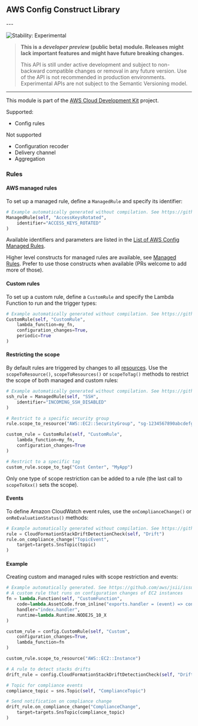 ## AWS Config Construct Library

<!--BEGIN STABILITY BANNER-->---


![Stability: Experimental](https://img.shields.io/badge/stability-Experimental-important.svg?style=for-the-badge)

> **This is a *developer preview* (public beta) module. Releases might lack important features and might have
> future breaking changes.**
>
> This API is still under active development and subject to non-backward
> compatible changes or removal in any future version. Use of the API is not recommended in production
> environments. Experimental APIs are not subject to the Semantic Versioning model.

---
<!--END STABILITY BANNER-->

This module is part of the [AWS Cloud Development Kit](https://github.com/aws/aws-cdk) project.

Supported:

* Config rules

Not supported

* Configuration recoder
* Delivery channel
* Aggregation

### Rules

#### AWS managed rules

To set up a managed rule, define a `ManagedRule` and specify its identifier:

```python
# Example automatically generated without compilation. See https://github.com/aws/jsii/issues/826
ManagedRule(self, "AccessKeysRotated",
    identifier="ACCESS_KEYS_ROTATED"
)
```

Available identifiers and parameters are listed in the [List of AWS Config Managed Rules](https://docs.aws.amazon.com/config/latest/developerguide/managed-rules-by-aws-config.html).

Higher level constructs for managed rules are available, see [Managed Rules](https://github.com/aws/aws-cdk/blob/master/packages/%40aws-cdk/aws-config/lib/managed-rules.ts). Prefer to use those constructs when available (PRs welcome to add more of those).

#### Custom rules

To set up a custom rule, define a `CustomRule` and specify the Lambda Function to run and the trigger types:

```python
# Example automatically generated without compilation. See https://github.com/aws/jsii/issues/826
CustomRule(self, "CustomRule",
    lambda_function=my_fn,
    configuration_changes=True,
    periodic=True
)
```

#### Restricting the scope

By default rules are triggered by changes to all [resources](https://docs.aws.amazon.com/config/latest/developerguide/resource-config-reference.html#supported-resources). Use the `scopeToResource()`, `scopeToResources()` or `scopeToTag()` methods to restrict the scope of both managed and custom rules:

```python
# Example automatically generated without compilation. See https://github.com/aws/jsii/issues/826
ssh_rule = ManagedRule(self, "SSH",
    identifier="INCOMING_SSH_DISABLED"
)

# Restrict to a specific security group
rule.scope_to_resource("AWS::EC2::SecurityGroup", "sg-1234567890abcdefgh")

custom_rule = CustomRule(self, "CustomRule",
    lambda_function=my_fn,
    configuration_changes=True
)

# Restrict to a specific tag
custom_rule.scope_to_tag("Cost Center", "MyApp")
```

Only one type of scope restriction can be added to a rule (the last call to `scopeToXxx()` sets the scope).

#### Events

To define Amazon CloudWatch event rules, use the `onComplianceChange()` or `onReEvaluationStatus()` methods:

```python
# Example automatically generated without compilation. See https://github.com/aws/jsii/issues/826
rule = CloudFormationStackDriftDetectionCheck(self, "Drift")
rule.on_compliance_change("TopicEvent",
    target=targets.SnsTopic(topic)
)
```

#### Example

Creating custom and managed rules with scope restriction and events:

```python
# Example automatically generated. See https://github.com/aws/jsii/issues/826
# A custom rule that runs on configuration changes of EC2 instances
fn = lambda.Function(self, "CustomFunction",
    code=lambda.AssetCode.from_inline("exports.handler = (event) => console.log(event);"),
    handler="index.handler",
    runtime=lambda.Runtime.NODEJS_10_X
)

custom_rule = config.CustomRule(self, "Custom",
    configuration_changes=True,
    lambda_function=fn
)

custom_rule.scope_to_resource("AWS::EC2::Instance")

# A rule to detect stacks drifts
drift_rule = config.CloudFormationStackDriftDetectionCheck(self, "Drift")

# Topic for compliance events
compliance_topic = sns.Topic(self, "ComplianceTopic")

# Send notification on compliance change
drift_rule.on_compliance_change("ComplianceChange",
    target=targets.SnsTopic(compliance_topic)
)
```
